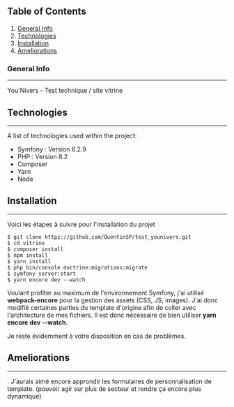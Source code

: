 ## Table of Contents
1. [General Info](#general-info)
2. [Technologies](#technologies)
3. [Installation](#installation)
4. [Ameliorations](#ameliorations)
### General Info
***
You'Nivers - Test technique / site vitrine 

## Technologies
***
A list of technologies used within the project:
* Symfony : Version 6.2.9
* PHP : Version 8.2
* Composer
* Yarn
* Node

## Installation
***
Voici les étapes à suivre pour l'installation du projet
```
$ git clone https://github.com/QuentinSP/test_younivers.git
$ cd vitrine
$ composer install
$ npm install
$ yarn install
$ php bin/console doctrine:migrations:migrate
$ symfony server:start
$ yarn encore dev --watch
```

Voulant profiter au maximum de l'environnement Symfony, j'ai utilisé <b>webpack-encore</b> pour la gestion des assets (CSS, JS, images).
J'ai donc modifié certaines parties du template d'origine afin de coller avec l'architecture de mes fichiers.
Il est donc nécessaire de bien utiliser <b>yarn encore dev --watch</b>.

Je reste évidemment à votre disposition en cas de problèmes.

## Ameliorations
***

. J'aurais aimé encore approndir les formulaires de personnalisation de template. (pouvoir agir sur plus de secteur et rendre ça encore plus dynamique)
